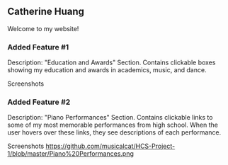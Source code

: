 ## Catherine Huang

Welcome to my website!

### Added Feature #1

Description: "Education and Awards" Section. Contains clickable boxes showing my education and awards in academics, music, and dance.

Screenshots

### Added Feature #2

Description: "Piano Performances" Section. Contains clickable links to some of my most memorable performances from high school. When the user hovers over these links, they see descriptions of each performance. 

Screenshots
https://github.com/musicalcat/HCS-Project-1/blob/master/Piano%20Performances.png
